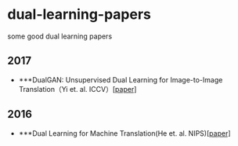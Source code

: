 # dual-learning-papers

some good dual learning papers 


## 2017

* ***DualGAN: Unsupervised Dual Learning for Image-to-Image Translation（Yi et. al.   ICCV）[[paper]](http://openaccess.thecvf.com/content_ICCV_2017/papers/Yi_DualGAN_Unsupervised_Dual_ICCV_2017_paper.pdf)

## 2016

* ***Dual Learning for Machine Translation(He et. al.   NIPS)[[paper]](http://papers.nips.cc/paper/6469-dual-learning-for-machine-translation.pdf)
